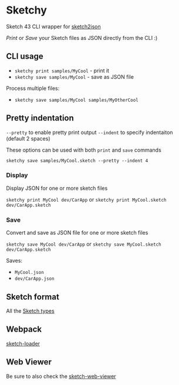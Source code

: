 # Sketchy

Sketch 43 CLI wrapper for [sketch2json](https://github.com/xaviervia/sketch2json)

*Print* or *Save* your Sketch files as JSON directly from the CLI :)

## CLI usage

* `sketchy print samples/MyCool` - print it
* `sketchy save samples/MyCool` - save as JSON file

Process multiple files:

* `sketchy save samples/MyCool samples/MyOtherCool`

## Pretty indentation

`--pretty` to enable pretty print output
`--indent` to specify indentaiton (default 2 spaces)

These options can be used with both `print` and `save` commands

`sketchy save samples/MyCool.sketch --pretty --indent 4`

### Display

Display JSON for one or more sketch files

`sketchy print MyCool dev/CarApp` or `sketchy print MyCool.sketch dev/CarApp.sketch`

### Save

Convert and save as JSON file for one or more sketch files

`sketchy save MyCool dev/CarApp` or `sketchy save MyCool.sketch dev/CarApp.sketch`

Saves:

* `MyCool.json`
* `dev/CarApp.json`

## Sketch format

All the [Sketch types](https://github.com/darknoon/sketchapp-json-flow-types/blob/master/types.js)

## Webpack

[sketch-loader](https://github.com/xaviervia/sketch-loader)

## Web Viewer

Be sure to also check the [sketch-web-viewer](https://github.com/AnimaApp/sketch-web-viewer)